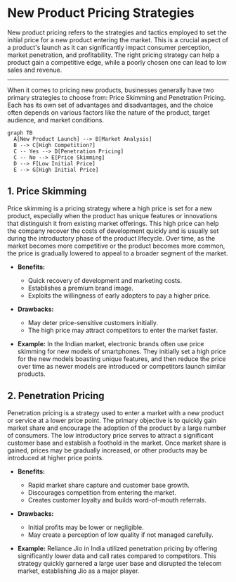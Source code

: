 # New Product Pricing Strategies


New product pricing refers to the strategies and tactics employed to set the initial price for a new product entering the market. This is a crucial aspect of a product's launch as it can significantly impact consumer perception, market penetration, and profitability. The right pricing strategy can help a product gain a competitive edge, while a poorly chosen one can lead to low sales and revenue.

---

When it comes to pricing new products, businesses generally have two primary strategies to choose from: Price Skimming and Penetration Pricing. Each has its own set of advantages and disadvantages, and the choice often depends on various factors like the nature of the product, target audience, and market conditions.


```mermaid
graph TB
  A[New Product Launch] --> B[Market Analysis]
  B --> C[High Competition?]
  C -- Yes --> D[Penetration Pricing]
  C -- No --> E[Price Skimming]
  D --> F[Low Initial Price]
  E --> G[High Initial Price]
```

## 1. Price Skimming
Price skimming is a pricing strategy where a high price is set for a new product, especially when the product has unique features or innovations that distinguish it from existing market offerings. This high price can help the company recover the costs of development quickly and is usually set during the introductory phase of the product lifecycle. Over time, as the market becomes more competitive or the product becomes more common, the price is gradually lowered to appeal to a broader segment of the market.

- **Benefits:** 
    - Quick recovery of development and marketing costs.
    - Establishes a premium brand image.
    - Exploits the willingness of early adopters to pay a higher price.

- **Drawbacks:**
    - May deter price-sensitive customers initially.
    - The high price may attract competitors to enter the market faster.
    
- **Example:** In the Indian market, electronic brands often use price skimming for new models of smartphones. They initially set a high price for the new models boasting unique features, and then reduce the price over time as newer models are introduced or competitors launch similar products.

## 2. Penetration Pricing
Penetration pricing is a strategy used to enter a market with a new product or service at a lower price point. The primary objective is to quickly gain market share and encourage the adoption of the product by a large number of consumers. The low introductory price serves to attract a significant customer base and establish a foothold in the market. Once market share is gained, prices may be gradually increased, or other products may be introduced at higher price points.

- **Benefits:** 
    - Rapid market share capture and customer base growth.
    - Discourages competition from entering the market.
    - Creates customer loyalty and builds word-of-mouth referrals.

- **Drawbacks:**
    - Initial profits may be lower or negligible.
    - May create a perception of low quality if not managed carefully.
    
- **Example:** Reliance Jio in India utilized penetration pricing by offering significantly lower data and call rates compared to competitors. This strategy quickly garnered a large user base and disrupted the telecom market, establishing Jio as a major player.